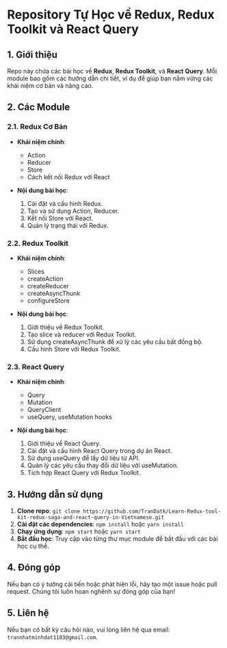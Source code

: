 # Repository Tự Học về Redux, Redux Toolkit và React Query

## 1. Giới thiệu

Repo này chứa các bài học về **Redux**, **Redux Toolkit**, và **React Query**. Mỗi module bao gồm các hướng dẫn chi tiết, ví dụ để giúp bạn nắm vững các khái niệm cơ bản và nâng cao.

## 2. Các Module

### 2.1. Redux Cơ Bản

- **Khái niệm chính**: 
  - Action
  - Reducer
  - Store
  - Cách kết nối Redux với React

- **Nội dung bài học**:
  1. Cài đặt và cấu hình Redux.
  2. Tạo và sử dụng Action, Reducer.
  3. Kết nối Store với React.
  4. Quản lý trạng thái với Redux.

### 2.2. Redux Toolkit

- **Khái niệm chính**: 
  - Slices
  - createAction
  - createReducer
  - createAsyncThunk
  - configureStore

- **Nội dung bài học**:
  1. Giới thiệu về Redux Toolkit.
  2. Tạo slice và reducer với Redux Toolkit.
  3. Sử dụng createAsyncThunk để xử lý các yêu cầu bất đồng bộ.
  4. Cấu hình Store với Redux Toolkit.

### 2.3. React Query

- **Khái niệm chính**:
  - Query
  - Mutation
  - QueryClient
  - useQuery, useMutation hooks

- **Nội dung bài học**:
  1. Giới thiệu về React Query.
  2. Cài đặt và cấu hình React Query trong dự án React.
  3. Sử dụng useQuery để lấy dữ liệu từ API.
  4. Quản lý các yêu cầu thay đổi dữ liệu với useMutation.
  5. Tích hợp React Query với Redux Toolkit.

## 3. Hướng dẫn sử dụng

1. **Clone repo**: `git clone https://github.com/TranDatk/Learn-Redux-tool-kit-redux-saga-and-react-query-in-Vietnamese.git`
2. **Cài đặt các dependencies**: `npm install` hoặc `yarn install`
3. **Chạy ứng dụng**: `npm start` hoặc `yarn start`
4. **Bắt đầu học**: Truy cập vào từng thư mục module để bắt đầu với các bài học cụ thể.

## 4. Đóng góp

Nếu bạn có ý tưởng cải tiến hoặc phát hiện lỗi, hãy tạo một issue hoặc pull request. Chúng tôi luôn hoan nghênh sự đóng góp của bạn!

## 5. Liên hệ

Nếu bạn có bất kỳ câu hỏi nào, vui lòng liên hệ qua email: `trannhatminhdat1103@gmail.com`.

